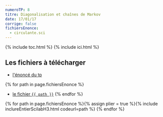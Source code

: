 ```yaml
---
numeroTP: 8
titre: Diagonalisation et chaînes de Markov
date: 17/01/17
corrige: false
fichiersEnonce: 
  - circulante.sci
---
```


{% include toc.html %}
{% include ici.html %}

## Les fichiers à télécharger

- [l'énoncé du tp](tp8.pdf)

{% for path in page.fichiersEnonce %}
- <a href="{{ path }}" download="{{ path }}">le fichier `{{ path }}`</a>
{% endfor %}

{% for path in page.fichiersEnonce %}{% 
  assign plier = true %}{% 
  include inclureEntierScilabH3.html codeurl=path %}
{% endfor %}

